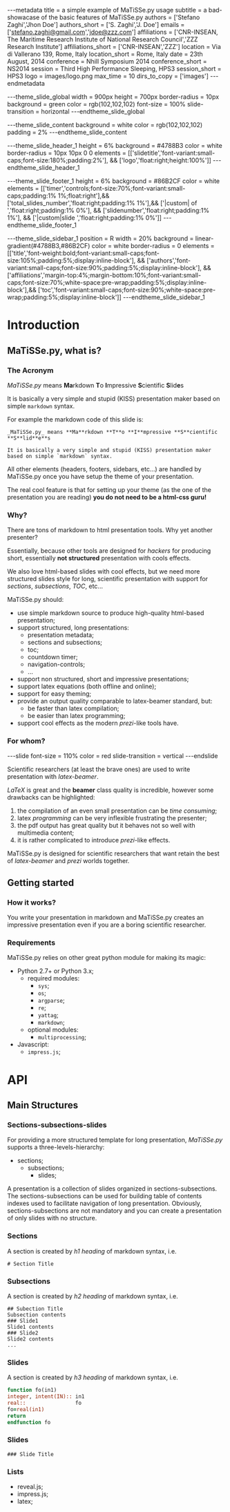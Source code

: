 ---metadata
title              = a simple example of MaTiSSe.py usage
subtitle           = a bad-showacase of the basic features of MaTiSSe.py
authors            = ['Stefano Zaghi','Jhon Doe']
authors_short      = ['S. Zaghi','J. Doe']
emails             = ['stefano.zaghi@gmail.com','jdoe@zzz.com']
affiliations       = ['CNR-INSEAN, The Maritime Research Institute of National Research Council','ZZZ Research Institute']
affiliations_short = ['CNR-INSEAN','ZZZ']
location           = Via di Vallerano 139, Rome, Italy
location_short     = Rome, Italy
date               = 23th August, 2014
conference         = Nhill Symposium 2014
conference_short   = NS2014
session            = Third High Performance Sleeping, HPS3
session_short      = HPS3
logo               = images/logo.png
max_time           = 10
dirs_to_copy       = ['images']
---endmetadata

---theme_slide_global
width            = 900px
height           = 700px
border-radius    = 10px
background       = green
color            = rgb(102,102,102)
font-size        = 100%
slide-transition = horizontal
---endtheme_slide_global

---theme_slide_content
background    = white
color         = rgb(102,102,102)
padding       = 2%
---endtheme_slide_content

---theme_slide_header_1
height        = 6%
background    = #4788B3
color         = white
border-radius = 10px 10px 0 0
elements      = [['slidetitle','font-variant:small-caps;font-size:180%;padding:2%'], &&
                 ['logo','float:right;height:100%']]
---endtheme_slide_header_1

---theme_slide_footer_1
height     = 6%
background = #86B2CF
color      = white
elements   = [['timer','controls;font-size:70%;font-variant:small-caps;padding:1% 1%;float:right'],&&
              ['total_slides_number','float:right;padding:1% 1%'],&&
              ['|custom| of ','float:right;padding:1% 0%'],       &&
              ['slidenumber','float:right;padding:1% 1%'],        &&
              ['|custom|slide ','float:right;padding:1% 0%']]
---endtheme_slide_footer_1


---theme_slide_sidebar_1
position      = R
width         = 20%
background    = linear-gradient(#4788B3,#86B2CF)
color         = white
border-radius = 0
elements      = [['title','font-weight:bold;font-variant:small-caps;font-size:105%;padding:5%;display:inline-block'],                               &&
                 ['authors','font-variant:small-caps;font-size:90%;padding:5%;display:inline-block'],                                               &&
                 ['affiliations','margin-top:4%;margin-bottom:10%;font-variant:small-caps;font-size:70%;white-space:pre-wrap;padding:5%;display:inline-block'],&&
                 ['toc','font-variant:small-caps;font-size:90%;white-space:pre-wrap;padding:5%;display:inline-block']]
---endtheme_slide_sidebar_1

# Introduction

## MaTiSSe.py, what is?

### The Acronym

_MaTiSSe.py_ means **Ma**rkdown **T**o **I**mpressive **S**cientific **S**lid**e**s

It is basically a very simple and stupid (KISS) presentation maker based on simple `markdown` syntax.

For example the markdown code of this slide is:

```
_MaTiSSe.py_ means **Ma**rkdown **T**o **I**mpressive **S**cientific **S**lid**e**s

It is basically a very simple and stupid (KISS) presentation maker based on simple `markdown` syntax.
```

All other elements (headers, footers, sidebars, etc...) are handled by MaTiSSe.py once you have setup the theme of your presentation. 

The real cool feature is that for setting up your theme (as the one of the presentation you are reading) **you do not need to be a html-css guru!**

### Why?
There are tons of markdown to html presentation tools. Why yet another presenter? 

Essentially, because other tools are designed for _hackers_ for producing short, essentially **not structured** presentation with cools effects. 

We also love html-based slides with cool effects, but we need more structured slides style for long, scientific presentation with support for *sections*, *subsections*, *TOC*, etc... 

MaTiSSe.py should:

* use simple markdown source to produce high-quality html-based presentation;
* support structured, long presentations:
    + presentation metadata; 
    + sections and subsections; 
    + toc; 
    + countdown timer; 
    + navigation-controls; 
    + ...
* support non structured, short and impressive presentations;
* support latex equations (both offline and online);
* support for easy theming;
* provide an output quality comparable to latex-beamer standard, but:
    + be faster than latex compilation;
    + be easier than latex programming;
* support cool effects as the modern _prezi_-like tools have.

### For whom?
---slide
font-size = 110%
color = red
slide-transition = vertical
---endslide

Scientific researchers (at least the brave ones) are used to write presentation with _latex-beamer_. 

_LaTeX_ is great and the **beamer** class quality is incredible, however some drawbacks can be highlighted:

1. the compilation of an even small presentation can be _time consuming_;
2. latex _programming_ can be very inflexible frustrating the presenter;
3. the pdf output has great quality but it behaves not so well with multimedia content; 
4. it is rather complicated to introduce _prezi_-like effects.

MaTiSSe.py is designed for scientific researchers that want retain the best of _latex-beamer_ and _prezi_ worlds together. 

## Getting started

### How it works?
You write your presentation in markdown and MaTiSSe.py creates an impressive presentation even if you are a boring scientific researcher.


### Requirements
MaTiSSe.py relies on other great python module for making its magic:

* Python 2.7+ or Python 3.x;
    + required modules:
        + `sys`;
        + `os`;
        + `argparse`;
        + `re`;
        + `yattag`;
        + `markdown`;
    + optional modules:
        + `multiprocessing`;
* Javascript:
    + `impress.js`;

# API

## Main Structures

### Sections-subsections-slides
For providing a more structured template for long presentation, _MaTiSSe.py_ supports a three-levels-hierarchy:

* sections;
    * subsections;
        * slides;

A presentation is a collection of slides organized in sections-subsections. The sections-subsections can be used for building table of contents indexes used to facilitate navigation of long presentation. Obviously, sections-subsections are not mandatory and you can create a presentation of only slides with no structure.

### Sections

A section is created by _h1 heading_ of markdown syntax, i.e.

```
# Section Title
```

### Subsections

A section is created by _h2 heading_ of markdown syntax, i.e.

```
## Subection Title
Subsection contents
### Slide1
Slide1 contents
### Slide2
Slide2 contents
...
```

### Slides

A section is created by _h3 heading_ of markdown syntax, i.e.

```fortran
function fo(in1)
integer, intent(IN):: in1
real::                fo
fo=real(in1)
return
endfunction fo
```

### Slides

```
### Slide Title
```
### Lists
* reveal.js;
* impress.js;
* latex;
